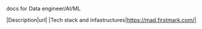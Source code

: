 
docs for Data engineer/AI/ML

|Description|url|
|Tech stack and infastructures|https://mad.firstmark.com/|